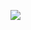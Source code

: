 ![](https://www.nta.go.jp/tmp/81413ea4-991c-40a7-81c4-6d890903f655/images/3af664d60333752dc3c159a417c85185a85bdebffee793b7e82cb1f9e0807250.jpg)